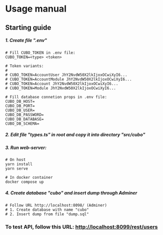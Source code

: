 # Usage manual

## Starting guide

##### 1. Create file ".env"

```shell
# Fill CUBO_TOKEN in .env file:
CUBO_TOKEN=<type> <token>

# Token variants:
#
# CUBO_TOKEN=AccountUser JhY2NvdW50X2lkIjoxOCwiXyI6...
# CUBO_TOKEN=AccountModule JhY2NvdW50X2lkIjoxOCwiXyI6...
# CUBO_TOKEN=Account JhY2NvdW50X2lkIjoxOCwiXyI6...
# CUBO_TOKEN=Module JhY2NvdW50X2lkIjoxOCwiXyI6...

# Fill database connetion props in .env file:
CUBO_DB_HOST=
CUBO_DB_PORT=
CUBO_DB_USER=
CUBO_DB_PASSWORD=
CUBO_DB_DATABASE=
CUBO_DB_SCHEMA=
```

##### 2. Edit file "types.ts" in root and copy it into directory "src/cubo"

##### 3. Run web-server:

```shell
# On host
yarn install
yarn serve

# In docker container
docker compose up
```

##### 4. Create database "cubo" and insert dump through Adminer
```shell
# Follow URL http://localhost:8098/ (Adminer)
# 1. Create database with name "cubo"
# 2. Insert dump from file "dump.sql"
```

### To test API, follow this URL: [http://localhost:8099/rest/users](http://localhost:8099/rest/users)